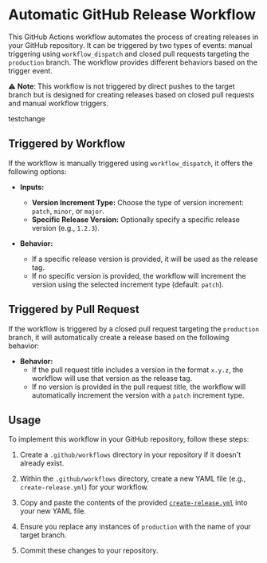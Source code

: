 # Automatic GitHub Release Workflow

This GitHub Actions workflow automates the process of creating releases in your GitHub repository. It can be triggered by two types of events: manual triggering using `workflow_dispatch` and closed pull requests targeting the `production` branch. The workflow provides different behaviors based on the trigger event.

⚠️ **Note**: This workflow is not triggered by direct pushes to the target branch but is designed for creating releases based on closed pull requests and manual workflow triggers.

testchange

## Triggered by Workflow

If the workflow is manually triggered using `workflow_dispatch`, it offers the following options:

- **Inputs:**
  - **Version Increment Type:** Choose the type of version increment: `patch`, `minor`, or `major`.
  - **Specific Release Version:** Optionally specify a specific release version (e.g., `1.2.3`).

- **Behavior:**
  - If a specific release version is provided, it will be used as the release tag.
  - If no specific version is provided, the workflow will increment the version using the selected increment type (default: `patch`).

## Triggered by Pull Request

If the workflow is triggered by a closed pull request targeting the `production` branch, it will automatically create a release based on the following behavior:

- **Behavior:**
  - If the pull request title includes a version in the format `x.y.z`, the workflow will use that version as the release tag.
  - If no version is provided in the pull request title, the workflow will automatically increment the version with a `patch` increment type.

## Usage

To implement this workflow in your GitHub repository, follow these steps:

1. Create a `.github/workflows` directory in your repository if it doesn't already exist.

2. Within the `.github/workflows` directory, create a new YAML file (e.g., `create-release.yml`) for your workflow.

3. Copy and paste the contents of the provided [`create-release.yml`](./.github/workflows/create-release.yml) into your new YAML file.

4. Ensure you replace any instances of `production` with the name of your target branch.

5. Commit these changes to your repository.
